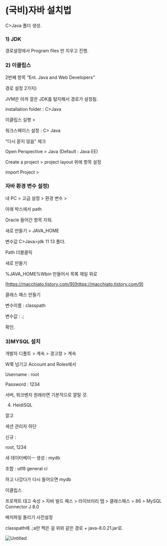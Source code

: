 # (국비)자바 설치법

C>Java 폴더 생성.

### 1) JDK

경로설정에서 Program files 만 지우고 진행.

### 2) 이클립스

2번째 항목 “Ent. Java and Web Developers”

경로 설정 2가지)

JVM은 아까 깔은 JDK를 탐지해서 경로가 설정됨.

installation folder : C>Java

이클립스 실행 > 

 워크스페이스 설정 : C> Java

“다시 묻지 않음" 체크

Open Perspective > Java (Default : Java EE)

Create a project >
project layout 위에 항목 설정

import Project > 

### 자바 환경 변수 설정)

내 PC > 고급 설정 > 환경 변수 > 

아래 박스에서 path

Oracle 들어간 항목 지워.

새로 만들기 > JAVA_HOME

변수값 C>Java>jdk 11 13 폴더.

Path 더블클릭 

새로 만들기

%JAVA_HOME%Wbin 만들어서 목록 제일 위로

[https://macchiato.tistory.com/9](https://macchiato.tistory.com/9)

클래스 패스 만들기

변수이름 : classpath

변수값 : .;

확인.

### 3)MYSQL 설치

개발자 디폴트 > 계속 > 경고창 > 계속 

W쭉 넘기고 Account and Roles에서 

Username : root

Password : 1234

서버, 워크벤치 원래라면 기본적으로 깔릴 것.

4) HeidiSQL

깔고 

세션 관리자 하단

신규 : 

root, 1234

새 데이터베이ㅡ 생성 : mydb

조합 : utf8 general ci 

하고 나갔다가 다시 들어오면 mydb

이클립스 

프로젝트 대고 속성 > 자바 빌드 패스 > 라이브러리 탭 > 클래스패스 > 86 > MySQL Connector J 8.0

배치파일 돌리기 사전설정

classpath에 .;a만 찍은 걸 위와 같은 경로 + java-8.0.21.jar로.

![Untitled](bitc_classpath.png)